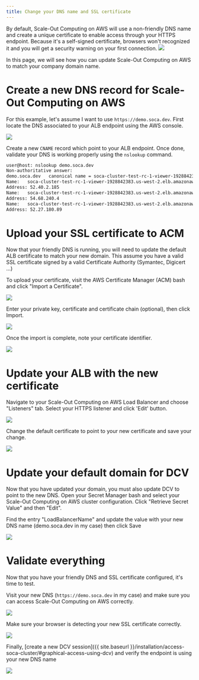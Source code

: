 ```yaml
---
title: Change your DNS name and SSL certificate
---
```


By default, Scale-Out Computing on AWS will use a non-friendly DNS name and create a unique certificate to enable access through your HTTPS endpoint. Because it's a self-signed certificate, browsers won't recognized it and you will get a security warning on your first connection. 
![](../imgs/cert-1.png)

In this page, we will see how you can update Scale-Out Computing on AWS to match your company domain name.
# Create a new DNS record for Scale-Out Computing on AWS
For this example, let's assume I want to use `https://demo.soca.dev`. First locate the DNS associated to your ALB endpoint using the AWS console.

![](../imgs/cert-2.png)

Create a new `CNAME` record which point to your ALB endpoint. Once done, validate your DNS is working properly using the `nslookup` command.

~~~bash
user@host: nslookup demo.soca.dev
Non-authoritative answer:
demo.soca.dev	canonical name = soca-cluster-test-rc-1-viewer-1928842383.us-west-2.elb.amazonaws.com.
Name:	soca-cluster-test-rc-1-viewer-1928842383.us-west-2.elb.amazonaws.com
Address: 52.40.2.185
Name:	soca-cluster-test-rc-1-viewer-1928842383.us-west-2.elb.amazonaws.com
Address: 54.68.240.4
Name:	soca-cluster-test-rc-1-viewer-1928842383.us-west-2.elb.amazonaws.com
Address: 52.27.180.89
~~~

# Upload your SSL certificate to ACM

Now that your friendly DNS is running, you will need to update the default ALB certificate to match your new domain. This assume you have a valid SSL certificate signed by a valid Certificate Authority (Symantec, Digicert ...)

To upload your certificate, visit the AWS Certificate Manager (ACM) bash and click "Import a Certificate".

![](../imgs/cert-3.png)

Enter your private key, certificate and certificate chain (optional), then click Import.

![](../imgs/cert-4.png)

Once the import is complete, note your certificate identifier.

![](../imgs/cert-5.png)

# Update your ALB with the new certificate

Navigate to your Scale-Out Computing on AWS Load Balancer and choose "Listeners" tab. Select your HTTPS listener and click 'Edit' button.

![](../imgs/cert-6.png)

Change the default certificate to point to your new certificate and save your change.

![](../imgs/cert-7.png)

# Update your default domain for DCV 

Now that you have updated your domain, you must also update DCV to point to the new DNS. Open your Secret Manager bash and select your Scale-Out Computing on AWS cluster configuration. Click "Retrieve Secret Value" and then "Edit". 

Find the entry "LoadBalancerName" and update the value with your new DNS name (demo.soca.dev in my case) then click Save

![](../imgs/cert-10.png)


# Validate everything

Now that you have your friendly DNS and SSL certificate configured, it's time to test.

Visit your new DNS (`https://demo.soca.dev` in my case) and make sure you can access Scale-Out Computing on AWS correctly.

![](../imgs/cert-8.png)

Make sure your browser is detecting your new SSL certificate correctly.

![](../imgs/cert-9.png)

Finally, [create a new DCV session]({{ site.baseurl }}/installation/access-soca-cluster/#graphical-access-using-dcv) and verify the endpoint is using your new DNS name

![](../imgs/cert-11.png)


